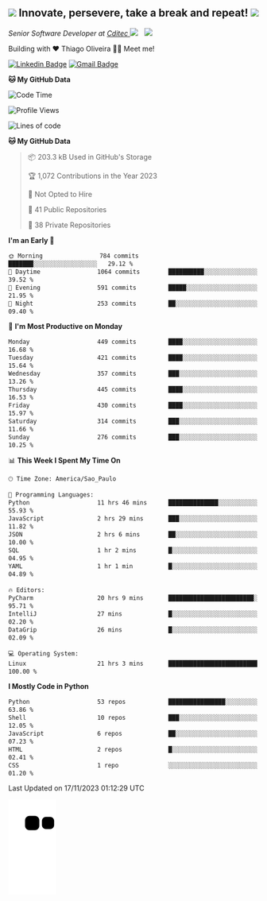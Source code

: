 <h2><img src="https://emojis.slackmojis.com/emojis/images/1531849430/4246/blob-sunglasses.gif?1531849430" width="30"/> Innovate, persevere, take a break and repeat! <img src="https://media.giphy.com/media/12oufCB0MyZ1Go/giphy.gif" width="50"></h2>
<img align='right' src="https://media.giphy.com/media/M9gbBd9nbDrOTu1Mqx/giphy.gif" width="230">
<p><em>Senior Software Developer at <a href="https://www.cditec.com.br/">Cditec
</a><img src="https://media.giphy.com/media/WUlplcMpOCEmTGBtBW/giphy.gif" width="30"> 
</em></p>



Building with ❤️ Thiago Oliveira 👋🏽 Meet me!

[![Linkedin Badge](https://img.shields.io/badge/-Thiago-blue?style=flat-square&logo=Linkedin&logoColor=white&link=https://www.linkedin.com/in/tgmarinho/)](https://www.linkedin.com/in/thiagoceconelo/) 
[![Gmail Badge](https://img.shields.io/badge/-thiceconelo@gmail.com-c14438?style=flat-square&logo=Gmail&logoColor=white&link=mailto:thiceconelo@gmail.com)](mailto:thiceconelo@gmail.com)

</em></p>

<!-- <span style="height ">
![Anurag's GitHub stats](https://github-readme-stats.vercel.app/api?username=arthurspk&show_icons=true&theme=tokyonight)
</span> -->

**🐱 My GitHub Data** 
<!--START_SECTION:waka-->
![Code Time](http://img.shields.io/badge/Code%20Time-856%20hrs%2028%20mins-blue)

![Profile Views](http://img.shields.io/badge/Profile%20Views-0-blue)

![Lines of code](https://img.shields.io/badge/From%20Hello%20World%20I%27ve%20Written-4.0%20million%20lines%20of%20code-blue)

**🐱 My GitHub Data** 

> 📦 203.3 kB Used in GitHub's Storage 
 > 
> 🏆 1,072 Contributions in the Year 2023
 > 
> 🚫 Not Opted to Hire
 > 
> 📜 41 Public Repositories 
 > 
> 🔑 38 Private Repositories 
 > 
**I'm an Early 🐤** 

```text
🌞 Morning                784 commits         ███████░░░░░░░░░░░░░░░░░░   29.12 % 
🌆 Daytime                1064 commits        ██████████░░░░░░░░░░░░░░░   39.52 % 
🌃 Evening                591 commits         █████░░░░░░░░░░░░░░░░░░░░   21.95 % 
🌙 Night                  253 commits         ██░░░░░░░░░░░░░░░░░░░░░░░   09.40 % 
```
📅 **I'm Most Productive on Monday** 

```text
Monday                   449 commits         ████░░░░░░░░░░░░░░░░░░░░░   16.68 % 
Tuesday                  421 commits         ████░░░░░░░░░░░░░░░░░░░░░   15.64 % 
Wednesday                357 commits         ███░░░░░░░░░░░░░░░░░░░░░░   13.26 % 
Thursday                 445 commits         ████░░░░░░░░░░░░░░░░░░░░░   16.53 % 
Friday                   430 commits         ████░░░░░░░░░░░░░░░░░░░░░   15.97 % 
Saturday                 314 commits         ███░░░░░░░░░░░░░░░░░░░░░░   11.66 % 
Sunday                   276 commits         ███░░░░░░░░░░░░░░░░░░░░░░   10.25 % 
```


📊 **This Week I Spent My Time On** 

```text
🕑︎ Time Zone: America/Sao_Paulo

💬 Programming Languages: 
Python                   11 hrs 46 mins      ██████████████░░░░░░░░░░░   55.93 % 
JavaScript               2 hrs 29 mins       ███░░░░░░░░░░░░░░░░░░░░░░   11.82 % 
JSON                     2 hrs 6 mins        ██░░░░░░░░░░░░░░░░░░░░░░░   10.00 % 
SQL                      1 hr 2 mins         █░░░░░░░░░░░░░░░░░░░░░░░░   04.95 % 
YAML                     1 hr 1 min          █░░░░░░░░░░░░░░░░░░░░░░░░   04.89 % 

🔥 Editors: 
PyCharm                  20 hrs 9 mins       ████████████████████████░   95.71 % 
IntelliJ                 27 mins             █░░░░░░░░░░░░░░░░░░░░░░░░   02.20 % 
DataGrip                 26 mins             █░░░░░░░░░░░░░░░░░░░░░░░░   02.09 % 

💻 Operating System: 
Linux                    21 hrs 3 mins       █████████████████████████   100.00 % 
```

**I Mostly Code in Python** 

```text
Python                   53 repos            ████████████████░░░░░░░░░   63.86 % 
Shell                    10 repos            ███░░░░░░░░░░░░░░░░░░░░░░   12.05 % 
JavaScript               6 repos             ██░░░░░░░░░░░░░░░░░░░░░░░   07.23 % 
HTML                     2 repos             █░░░░░░░░░░░░░░░░░░░░░░░░   02.41 % 
CSS                      1 repo              ░░░░░░░░░░░░░░░░░░░░░░░░░   01.20 % 
```




 Last Updated on 17/11/2023 01:12:29 UTC
<!--END_SECTION:waka-->

![Snake animation](https://github.com/rafaballerini/rafaballerini/blob/output/github-contribution-grid-snake.svg)


<!---
ceconelo/ceconelo is a ✨ special ✨ repository because its `README.md` (this file) appears on your GitHub profile.
You can click the Preview link to take a look at your changes.
--->
